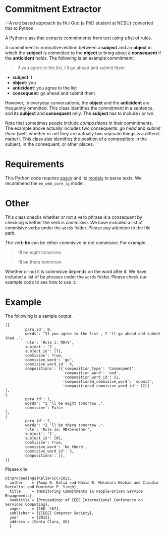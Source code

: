 # Commitment Extractor 
--A rule based approach by Hui Guo (a PhD student at NCSU) converted this to Python.

A Python class that extracts commitments from text using a list of rules. 

A commitment is normative relation between a **subject** and an **object** in which the **subject** is committed to the **object** to bring about 
a **consequent** if the **anticident** holds. The following is an example commitment:

> If you agree to the list, I'll go ahead and submit them.

- **subject**: I
- **object**: you
- **anticident**: you agree to the list
- **consequent**: go ahead and submit them

However, in everyday conversations, the **object** and the **anticident** are frequently ommitted. This class identifies 
the commitment in a sentence, and its **subject** and **consequent** only. The **subject** has to include *I* or *we*. 

Note that sometimes people include *compositions* in their commitments. The example above actually includes two consequents:
*go head* and *submit them* (well, whether or not they are actually two separate things is a differnt matter). This class 
also identifies the position of a composition: in the subject, in the consequent, or other places. 

# Requirements
This Python code requires [spacy](https://spacy.io/) and its [models](https://spacy.io/models) to parse texts. We recommend 
the `en_web_core_lg` model. 

# Other
This class checks whether or not a verb phrase is a consequent by checking whether the verb is *commisive*. We have included 
a list of commisive verbs under the `words` folder. Please pay attention to the file path. 

The verb **be** can be either commisive or not commisive. For example:

> I'll be eight tomorrow.

> I'll be there tomorrow.

Whether or not it is commisive depends on the word after it. We have included a list of be phrases under the `words` folder. 
Please check our example code to see how to use it. 

# Example

The following is a sample output. 

```
[{       
        'para_id': 0,
        'words': "If you agree to the list , I 'll go ahead and submit them .",
        'rule': 'Rule 1: MD+V',
        'subject': 'I',
        'subject_id': [7],
        'commisive': True,
        'commisive_word': 'go',
        'commisive_word_id': 9,
        'compositions': [{'composition_type': 'Consequent',
                          'composition_word': 'and',
                          'composition_word_id': 11,
                          'compositioned_commisive_word': 'submit',
                          'compositioned_commisive_word_id': 12}]
},
{
        'para_id': 1, 
        'words': "I 'll be eight tomorrow .", 
        'commisive': False
},
{       
        'para_id': 2,
        'words': "I 'll be there tomorrow .",
        'rule': 'Rule 1a: MD+be+other',
        'subject': 'I',
        'subject_id': [0],
        'commisive': True,
        'commisive_word': 'be there',
        'commisive_word_id': 3,
        'compositions': [],
}]
```

Please cite

```
@inproceedings{Kalia+SCC+2013,
  author    = {Anup K. Kalia and Hamid R. Motahari Nezhad and Claudio Bartolini and Munindar P. Singh},
  title     = {Monitoring Commitments in People-Driven Service Engagements},
  booktitle = {Proceedings of IEEE International Conference on Services Computing},
  pages     = {160--167},
  publisher = {{IEEE} Computer Society},
  year      = {2013},
  address = {Santa Clara, US}
  }

```
